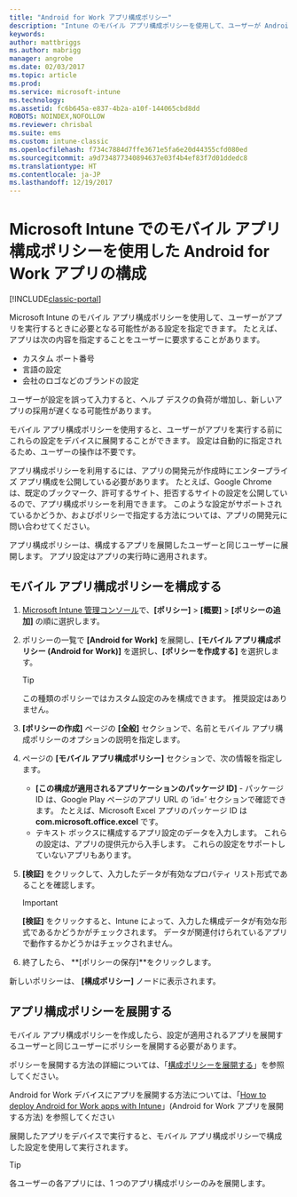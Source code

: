 ```yaml
---
title: "Android for Work アプリ構成ポリシー"
description: "Intune のモバイル アプリ構成ポリシーを使用して、ユーザーが Android for Work アプリを実行するときに必要となる可能性がある設定を指定できます。"
keywords: 
author: mattbriggs
ms.author: mabrigg
manager: angrobe
ms.date: 02/03/2017
ms.topic: article
ms.prod: 
ms.service: microsoft-intune
ms.technology: 
ms.assetid: fc6b645a-e837-4b2a-a10f-144065cbd8dd
ROBOTS: NOINDEX,NOFOLLOW
ms.reviewer: chrisbal
ms.suite: ems
ms.custom: intune-classic
ms.openlocfilehash: f734c7884d7ffe3671e5fa6e20d44355cfd080ed
ms.sourcegitcommit: a9d734877340894637e03f4b4ef83f7d01ddedc8
ms.translationtype: HT
ms.contentlocale: ja-JP
ms.lasthandoff: 12/19/2017
---
```

# <a name="configure-android-for-work-apps-with-mobile-app-configuration-policies-in-microsoft-intune"></a>Microsoft Intune でのモバイル アプリ構成ポリシーを使用した Android for Work アプリの構成

[!INCLUDE[classic-portal](../includes/classic-portal.md)]

Microsoft Intune のモバイル アプリ構成ポリシーを使用して、ユーザーがアプリを実行するときに必要となる可能性がある設定を指定できます。 たとえば、アプリは次の内容を指定することをユーザーに要求することがあります。

-   カスタム ポート番号
-   言語の設定
-   会社のロゴなどのブランドの設定

ユーザーが設定を誤って入力すると、ヘルプ デスクの負荷が増加し、新しいアプリの採用が遅くなる可能性があります。

モバイル アプリ構成ポリシーを使用すると、ユーザーがアプリを実行する前にこれらの設定をデバイスに展開することができます。 設定は自動的に指定されるため、ユーザーの操作は不要です。

アプリ構成ポリシーを利用するには、アプリの開発元が作成時にエンタープライズ アプリ構成を公開している必要があります。 たとえば、Google Chrome は、既定のブックマーク、許可するサイト、拒否するサイトの設定を公開しているので、アプリ構成ポリシーを利用できます。 このような設定がサポートされているかどうか、およびポリシーで指定する方法については、アプリの開発元に問い合わせてください。

アプリ構成ポリシーは、構成するアプリを展開したユーザーと同じユーザーに展開します。 アプリ設定はアプリの実行時に適用されます。

## <a name="configure-a-mobile-app-configuration-policy"></a>モバイル アプリ構成ポリシーを構成する

1.  [Microsoft Intune 管理コンソール](https://manage.microsoft.com)で、**[ポリシー]** &gt; **[概要]** &gt; **[ポリシーの追加]** の順に選択します。

2.  ポリシーの一覧で **[Android for Work]** を展開し、**[モバイル アプリ構成ポリシー (Android for Work)]** を選択し、**[ポリシーを作成する]** を選択します。

    > [!TIP]
    > この種類のポリシーではカスタム設定のみを構成できます。 推奨設定はありません。

3.  **[ポリシーの作成]** ページの **[全般]** セクションで、名前とモバイル アプリ構成ポリシーのオプションの説明を指定します。

4. ページの **[モバイル アプリ構成ポリシー]** セクションで、次の情報を指定します。
    - **[この構成が適用されるアプリケーションのパッケージ ID]** - パッケージ ID は、Google Play ページのアプリ URL の ’id=’ セクションで確認できます。 たとえば、Microsoft Excel アプリのパッケージ ID は **com.microsoft.office.excel** です。
    - テキスト ボックスに構成するアプリ設定のデータを入力します。 これらの設定は、アプリの提供元から入手します。 これらの設定をサポートしていないアプリもあります。
5.  **[検証]** をクリックして、入力したデータが有効なプロパティ リスト形式であることを確認します。

    > [!IMPORTANT]
    > **[検証]** をクリックすると、Intune によって、入力した構成データが有効な形式であるかどうかがチェックされます。 データが関連付けられているアプリで動作するかどうかはチェックされません。

6.  終了したら、 **[ポリシーの保存]**をクリックします。

新しいポリシーは、 **[構成ポリシー]** ノードに表示されます。


## <a name="deploy-the-app-configuration-policy"></a>アプリ構成ポリシーを展開する
モバイル アプリ構成ポリシーを作成したら、設定が適用されるアプリを展開するユーザーと同じユーザーにポリシーを展開する必要があります。

ポリシーを展開する方法の詳細については、「[構成ポリシーを展開する](/intune-classic/deploy-use/manage-settings-and-features-on-your-devices-with-microsoft-intune-policies#deploy-a-configuration-policy)」を参照してください。

Android for Work デバイスにアプリを展開する方法については、「[How to deploy Android for Work apps with Intune](android-for-work-apps.md)」(Android for Work アプリを展開する方法) を参照してください

展開したアプリをデバイスで実行すると、モバイル アプリ構成ポリシーで構成した設定を使用して実行されます。

> [!TIP]
> 各ユーザーの各アプリには、1 つのアプリ構成ポリシーのみを展開します。
